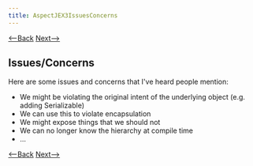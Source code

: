 ```yaml
---
title: AspectJEX3IssuesConcerns
---
```

[<--Back](AspectJEX3AssignmentIssues) [Next-->](AspectJ_Example_4)

## Issues/Concerns
Here are some issues and concerns that I've heard people mention:
* We might be violating the original intent of the underlying object (e.g. adding Serializable)
* We can use this to violate encapsulation
* We might expose things that we should not
* We can no longer know the hierarchy at compile time
* ...

[<--Back](AspectJEX3AssignmentIssues) [Next-->](AspectJ_Example_4)
